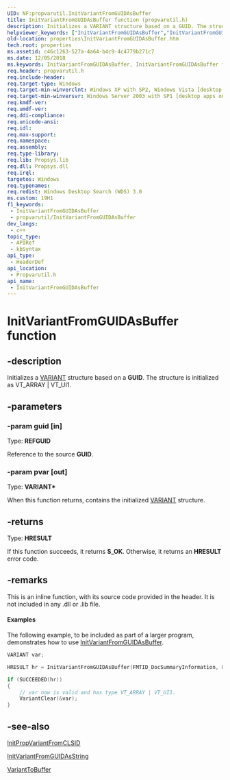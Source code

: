 ```yaml
---
UID: NF:propvarutil.InitVariantFromGUIDAsBuffer
title: InitVariantFromGUIDAsBuffer function (propvarutil.h)
description: Initializes a VARIANT structure based on a GUID. The structure is initialized as VT_ARRAY | VT_UI1.
helpviewer_keywords: ["InitVariantFromGUIDAsBuffer","InitVariantFromGUIDAsBuffer function [Windows Properties]","properties.InitVariantFromGUIDAsBuffer","propvarutil/InitVariantFromGUIDAsBuffer","shell.InitVariantFromGUIDAsBuffer","shell_InitVariantFromGUIDAsBuffer"]
old-location: properties\InitVariantFromGUIDAsBuffer.htm
tech.root: properties
ms.assetid: c46c1263-527a-4a64-b4c9-4c4779b271c7
ms.date: 12/05/2018
ms.keywords: InitVariantFromGUIDAsBuffer, InitVariantFromGUIDAsBuffer function [Windows Properties], properties.InitVariantFromGUIDAsBuffer, propvarutil/InitVariantFromGUIDAsBuffer, shell.InitVariantFromGUIDAsBuffer, shell_InitVariantFromGUIDAsBuffer
req.header: propvarutil.h
req.include-header: 
req.target-type: Windows
req.target-min-winverclnt: Windows XP with SP2, Windows Vista [desktop apps only]
req.target-min-winversvr: Windows Server 2003 with SP1 [desktop apps only]
req.kmdf-ver: 
req.umdf-ver: 
req.ddi-compliance: 
req.unicode-ansi: 
req.idl: 
req.max-support: 
req.namespace: 
req.assembly: 
req.type-library: 
req.lib: Propsys.lib
req.dll: Propsys.dll 
req.irql: 
targetos: Windows
req.typenames: 
req.redist: Windows Desktop Search (WDS) 3.0
ms.custom: 19H1
f1_keywords:
 - InitVariantFromGUIDAsBuffer
 - propvarutil/InitVariantFromGUIDAsBuffer
dev_langs:
 - c++
topic_type:
 - APIRef
 - kbSyntax
api_type:
 - HeaderDef
api_location:
 - Propvarutil.h
api_name:
 - InitVariantFromGUIDAsBuffer
---
```


# InitVariantFromGUIDAsBuffer function


## -description

Initializes a <a href="/windows/desktop/api/oaidl/ns-oaidl-variant">VARIANT</a> structure based on a <b>GUID</b>. The structure is initialized as VT_ARRAY | VT_UI1.

## -parameters

### -param guid [in]

Type: <b>REFGUID</b>

Reference to the source <b>GUID</b>.

### -param pvar [out]

Type: <b>VARIANT*</b>

When this function returns, contains the initialized <a href="/windows/desktop/api/oaidl/ns-oaidl-variant">VARIANT</a> structure.

## -returns

Type: <b>HRESULT</b>

If this function succeeds, it returns <b>S_OK</b>. Otherwise, it returns an <b>HRESULT</b> error code.

## -remarks

This is an inline function, with its source code provided in the header. It is not included in any .dll or .lib file.


#### Examples

The following example, to be included as part of a larger program, demonstrates how to use <a href="/windows/desktop/api/propvarutil/nf-propvarutil-initvariantfromguidasbuffer">InitVariantFromGUIDAsBuffer</a>.


```cpp
VARIANT var;

HRESULT hr = InitVariantFromGUIDAsBuffer(FMTID_DocSummaryInformation, &var);

if (SUCCEEDED(hr))
{
    // var now is valid and has type VT_ARRAY | VT_UI1.
    VariantClear(&var);
}
```

## -see-also

<a href="/windows/desktop/api/propvarutil/nf-propvarutil-initpropvariantfromclsid">InitPropVariantFromCLSID</a>



<a href="/windows/desktop/api/propvarutil/nf-propvarutil-initvariantfromguidasstring">InitVariantFromGUIDAsString</a>



<a href="/windows/desktop/api/propvarutil/nf-propvarutil-varianttobuffer">VariantToBuffer</a>
